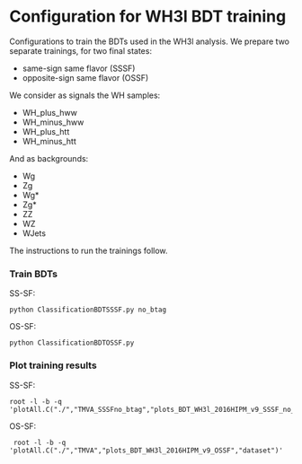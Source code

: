 # Configuration for WH3l BDT training

Configurations to train the BDTs used in the WH3l analysis. We prepare two separate trainings, for two final states:
- same-sign same flavor (SSSF)
- opposite-sign same flavor (OSSF)

We consider as signals the WH samples:
- WH_plus_hww
- WH_minus_hww
- WH_plus_htt
- WH_minus_htt

And as backgrounds:
- Wg
- Zg
- Wg*
- Zg*
- ZZ
- WZ
- WJets

The instructions to run the trainings follow.


### Train BDTs

SS-SF:

    python ClassificationBDTSSSF.py no_btag

OS-SF:

    python ClassificationBDTOSSF.py


### Plot training results

SS-SF:

	root -l -b -q 'plotAll.C("./","TMVA_SSSFno_btag","plots_BDT_WH3l_2016HIPM_v9_SSSF_no_b_tag","datasetSSSFno_btag")'

OS-SF:

     root -l -b -q 'plotAll.C("./","TMVA","plots_BDT_WH3l_2016HIPM_v9_OSSF","dataset")'

